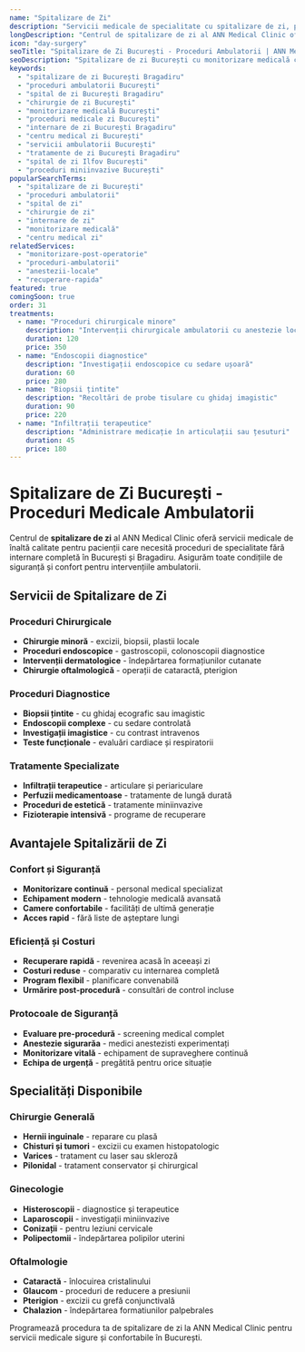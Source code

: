 ```yaml
---
name: "Spitalizare de Zi"
description: "Servicii medicale de specialitate cu spitalizare de zi, pentru proceduri care nu necesită internare completă"
longDescription: "Centrul de spitalizare de zi al ANN Medical Clinic oferă servicii medicale complete într-un cadru confortabil, pentru pacienții care necesită proceduri de specialitate fără internare completă. Asigurăm monitorizare medicală profesională și echipament modern pentru toate intervențiile."
icon: "day-surgery"
seoTitle: "Spitalizare de Zi București - Proceduri Ambulatorii | ANN Medical Clinic"
seoDescription: "Spitalizare de zi București cu monitorizare medicală completă. Proceduri de specialitate ambulatorii în condiții de siguranță. ANN Medical Clinic Bragadiru."
keywords:
  - "spitalizare de zi București Bragadiru"
  - "proceduri ambulatorii București"
  - "spital de zi București Bragadiru"
  - "chirurgie de zi București"
  - "monitorizare medicală București"
  - "proceduri medicale zi București"
  - "internare de zi București Bragadiru"
  - "centru medical zi București"
  - "servicii ambulatorii București"
  - "tratamente de zi București Bragadiru"
  - "spital de zi Ilfov București"
  - "proceduri miniinvazive București"
popularSearchTerms:
  - "spitalizare de zi București"
  - "proceduri ambulatorii"
  - "spital de zi"
  - "chirurgie de zi"
  - "internare de zi"
  - "monitorizare medicală"
  - "centru medical zi"
relatedServices:
  - "monitorizare-post-operatorie"
  - "proceduri-ambulatorii"
  - "anestezii-locale"
  - "recuperare-rapida"
featured: true
comingSoon: true
order: 31
treatments:
  - name: "Proceduri chirurgicale minore"
    description: "Intervenții chirurgicale ambulatorii cu anestezie locală"
    duration: 120
    price: 350
  - name: "Endoscopii diagnostice"
    description: "Investigații endoscopice cu sedare ușoară"
    duration: 60
    price: 280
  - name: "Biopsii țintite"
    description: "Recoltări de probe tisulare cu ghidaj imagistic"
    duration: 90
    price: 220
  - name: "Infiltrații terapeutice"
    description: "Administrare medicație în articulații sau țesuturi"
    duration: 45
    price: 180
---
```


# Spitalizare de Zi București - Proceduri Medicale Ambulatorii

Centrul de **spitalizare de zi** al ANN Medical Clinic oferă servicii medicale de înaltă calitate pentru pacienții care necesită proceduri de specialitate fără internare completă în București și Bragadiru. Asigurăm toate condițiile de siguranță și confort pentru intervențiile ambulatorii.

## Servicii de Spitalizare de Zi

### Proceduri Chirurgicale

- **Chirurgie minoră** - excizii, biopsii, plastii locale
- **Proceduri endoscopice** - gastroscopii, colonoscopii diagnostice
- **Intervenții dermatologice** - îndepărtarea formațiunilor cutanate
- **Chirurgie oftalmologică** - operații de cataractă, pterigion

### Proceduri Diagnostice

- **Biopsii țintite** - cu ghidaj ecografic sau imagistic
- **Endoscopii complexe** - cu sedare controlată
- **Investigații imagistice** - cu contrast intravenos
- **Teste funcționale** - evaluări cardiace și respiratorii

### Tratamente Specializate

- **Infiltrații terapeutice** - articulare și periariculare
- **Perfuzii medicamentoase** - tratamente de lungă durată
- **Proceduri de estetică** - tratamente miniinvazive
- **Fizioterapie intensivă** - programe de recuperare

## Avantajele Spitalizării de Zi

### Confort și Siguranță

- **Monitorizare continuă** - personal medical specializat
- **Echipament modern** - tehnologie medicală avansată
- **Camere confortabile** - facilități de ultimă generație
- **Acces rapid** - fără liste de așteptare lungi

### Eficiență și Costuri

- **Recuperare rapidă** - revenirea acasă în aceeași zi
- **Costuri reduse** - comparativ cu internarea completă
- **Program flexibil** - planificare convenabilă
- **Urmărire post-procedură** - consultări de control incluse

### Protocoale de Siguranță

- **Evaluare pre-procedură** - screening medical complet
- **Anestezie sigurarăa** - medici anestezisti experimentați
- **Monitorizare vitală** - echipament de supraveghere continuă
- **Echipa de urgență** - pregătită pentru orice situație

## Specialități Disponibile

### Chirurgie Generală

- **Hernii inguinale** - reparare cu plasă
- **Chisturi și tumori** - excizii cu examen histopatologic
- **Varices** - tratament cu laser sau skleroză
- **Pilonidal** - tratament conservator și chirurgical

### Ginecologie

- **Histeroscopii** - diagnostice și terapeutice
- **Laparoscopii** - investigații miniinvazive
- **Conizații** - pentru leziuni cervicale
- **Polipectomii** - îndepărtarea polipilor uterini

### Oftalmologie

- **Cataractă** - înlocuirea cristalinului
- **Glaucom** - proceduri de reducere a presiunii
- **Pterigion** - excizii cu grefă conjunctivală
- **Chalazion** - îndepărtarea formatiunilor palpebrales

Programează procedura ta de spitalizare de zi la ANN Medical Clinic pentru servicii medicale sigure și confortabile în București.
